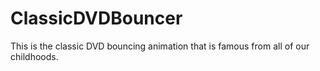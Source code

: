 # ClassicDVDBouncer
This is the classic DVD bouncing animation that is famous from all of our childhoods.
